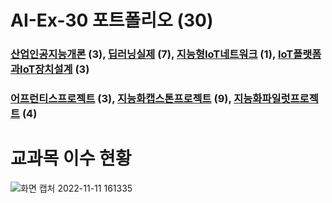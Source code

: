 # AI-Ex-30 포트폴리오 (30)
### [산업인공지능개론](https://github.com/acebang76/Introduction-to-Industrial-AI) (3), [딥러닝실제](https://github.com/acebang76/Deep-learning-practice) (7), [지능형IoT네트워크](https://github.com/acebang76/intelligent-IoT-network) (1), [IoT플랫폼과IoT장치설계](https://github.com/acebang76/IoT-platform-and-IoT-device-design) (3)

### [어프런티스프로젝트](https://github.com/acebang76/apprentice_project) (3), [지능화캡스톤프로젝트](https://github.com/acebang76/capstone_project) (9), [지능화파일럿프로젝트](https://github.com/acebang76/Intelligent-Pilot-Project) (4)

# 교과목 이수 현황
![화면 캡처 2022-11-11 161335](https://user-images.githubusercontent.com/79088025/201286549-8bd0f29e-7c0f-47f5-912f-ee02a0fc66ff.png)
